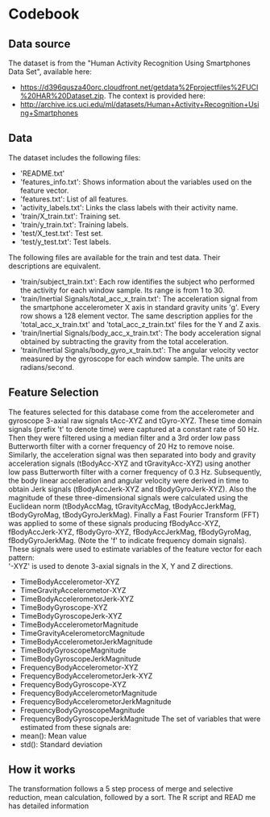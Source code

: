 # Codebook
## Data source
The dataset is from the "Human Activity Recognition Using Smartphones Data Set", available here: 
 * https://d396qusza40orc.cloudfront.net/getdata%2Fprojectfiles%2FUCI%20HAR%20Dataset.zip. 
The context is provided here:
 * http://archive.ics.uci.edu/ml/datasets/Human+Activity+Recognition+Using+Smartphones

## Data
The dataset includes the following files:
 * 'README.txt'
 * 'features_info.txt': Shows information about the variables used on the feature vector.
 * 'features.txt': List of all features.
 * 'activity_labels.txt': Links the class labels with their activity name.
 * 'train/X_train.txt': Training set.
 * 'train/y_train.txt': Training labels.
 * 'test/X_test.txt': Test set.
 * 'test/y_test.txt': Test labels.

The following files are available for the train and test data. Their descriptions are equivalent.
 * 'train/subject_train.txt': Each row identifies the subject who performed the activity for each window sample. Its range is from 1 to 30.
 * 'train/Inertial Signals/total_acc_x_train.txt': The acceleration signal from the smartphone accelerometer X axis in standard gravity units 'g'. Every row shows a 128 element vector. The same description applies for the 'total_acc_x_train.txt' and 'total_acc_z_train.txt' files for the Y and Z axis.
 * 'train/Inertial Signals/body_acc_x_train.txt': The body acceleration signal obtained by subtracting the gravity from the total acceleration.
 * 'train/Inertial Signals/body_gyro_x_train.txt': The angular velocity vector measured by the gyroscope for each window sample. The units are radians/second.

## Feature Selection
The features selected for this database come from the accelerometer and gyroscope 3-axial raw signals tAcc-XYZ and tGyro-XYZ. These time domain signals (prefix 't' to denote time) were captured at a constant rate of 50 Hz. Then they were filtered using a median filter and a 3rd order low pass Butterworth filter with a corner frequency of 20 Hz to remove noise. Similarly, the acceleration signal was then separated into body and gravity acceleration signals (tBodyAcc-XYZ and tGravityAcc-XYZ) using another low pass Butterworth filter with a corner frequency of 0.3 Hz. 
Subsequently, the body linear acceleration and angular velocity were derived in time to obtain Jerk signals (tBodyAccJerk-XYZ and tBodyGyroJerk-XYZ). Also the magnitude of these three-dimensional signals were calculated using the Euclidean norm (tBodyAccMag, tGravityAccMag, tBodyAccJerkMag, tBodyGyroMag, tBodyGyroJerkMag). 
Finally a Fast Fourier Transform (FFT) was applied to some of these signals producing fBodyAcc-XYZ, fBodyAccJerk-XYZ, fBodyGyro-XYZ, fBodyAccJerkMag, fBodyGyroMag, fBodyGyroJerkMag. (Note the 'f' to indicate frequency domain signals). 
These signals were used to estimate variables of the feature vector for each pattern:  
'-XYZ' is used to denote 3-axial signals in the X, Y and Z directions.
 * TimeBodyAccelerometor-XYZ
 * TimeGravityAccelerometor-XYZ
 * TimeBodyAccelerometorJerk-XYZ
 * TimeBodyGyroscope-XYZ
 * TimeBodyGyroscopeJerk-XYZ
 * TimeBodyAccelerometorMagnitude
 * TimeGravityAcelerometorcMagnitude
 * TimeBodyAccelerometorJerkMagnitude
 * TimeBodyGyroscopeMagnitude
 * TimeBodyGyroscopeJerkMagnitude
 * FrequencyBodyAccelerometor-XYZ
 * FrequencyBodyAccelerometorJerk-XYZ
 * FrequencyBodyGyroscope-XYZ
 * FrequencyBodyAccelerometorMagnitude
 * FrequencyBodyAccelerometorJerkMagnitude
 * FrequencyBodyGyroscopeMagnitude
 * FrequencyBodyGyroscopeJerkMagnitude
The set of variables that were estimated from these signals are: 
 * mean(): Mean value
 * std(): Standard deviation
## How it works
The transformation follows a 5 step process of merge and selective reduction, mean calculation, followed by a sort. The R script and READ me has 
detailed information

